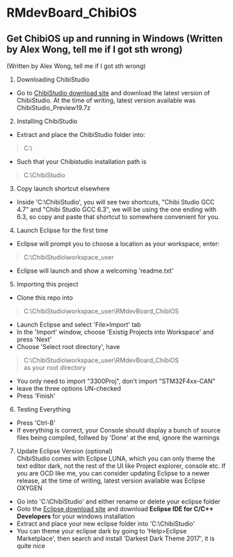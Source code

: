 # RMdevBoard_ChibiOS  
  
## Get ChibiOS up and running in Windows (Written by Alex Wong, tell me if I got sth wrong)  
(Written by Alex Wong, tell me if I got sth wrong)  
  
1. Downloading ChibiStudio  
- Go to [ChibiStudio download site](https://sourceforge.net/projects/chibios/files/ChibiStudio/) and download the latest version of ChibiStudio. At the time of writing, latest version available was ChibiStudio_Preview19.7z  
  
  
2. Installing ChibiStudio  
- Extract and place the ChibiStudio folder into:  
> C:\  
- Such that your Chibistudio installation path is  
> C:\ChibiStudio  
  
  
3. Copy launch shortcut elsewhere
- Inside 'C:\ChibiStudio', you will see two shortcuts, "Chibi Studio GCC 4.7" and "Chibi Studio GCC 6.3", we will be using the one ending with 6.3, so copy and paste that shortcut to somewhere convenient for you.  
  
  
4. Launch Eclipse for the first time  
- Eclipse will prompt you to choose a location as your workspace, enter:   
> C:\ChibiStudio\workspace_user   
- Eclipse will launch and show a welcoming 'readme.txt'  
  
  
5. Importing this project  
- Clone this repo into  
> C:\ChibiStudio\workspace_user\RMdevBoard_ChibiOS  
- Launch Eclipse and select 'File>Import' tab  
- In the 'Import' window, choose 'Existig Projects into Workspace' and press 'Next'  
- Choose 'Select root directory', have   
> C:\ChibiStudio\workspace_user\RMdevBoard_ChibiOS  
  as your root directory  
- You only need to import "3300Proj", don't import "STM32F4xx-CAN"  
- leave the three options UN-checked  
- Press 'Finish'  
  
  
6. Testing Everything
- Press 'Ctrl-B' 
- If everything is correct, your Console should display a bunch of source files being compiled, follwed by 'Done' at the end, ignore the warnings  
  
  
7. Update Eclipse Version (optional)  
ChibiStudio comes with Eclipse LUNA, which you can only theme the text editor dark, not the rest of the UI like Project explorer, console etc. If you are OCD like me, you can consider updating Eclipse to a newer release, at the time of writing, latest version available was Eclipse OXYGEN  
- Go into 'C:\ChibiStudio' and either rename or delete your eclipse folder  
- Goto the [Eclipse download site](http://www.eclipse.org/downloads/eclipse-packages/) and download **Eclipse IDE for C/C++ Developers** for your windows installation  
- Extract and place your new eclipse folder into 'C:\ChibiStudio'  
- You can theme your eclipse dark by going to 'Help>Eclipse Marketplace', then search and install 'Darkest Dark Theme 2017', it is quite nice  
